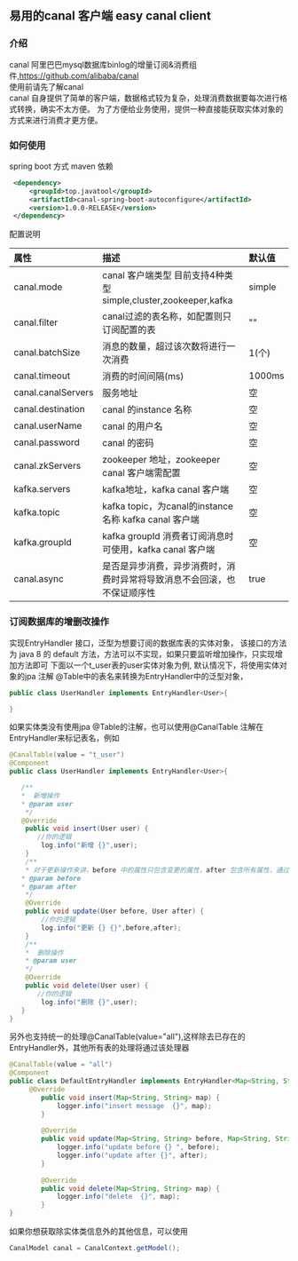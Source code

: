 ## 易用的canal 客户端 easy canal client

### 介绍
canal 阿里巴巴mysql数据库binlog的增量订阅&消费组件,https://github.com/alibaba/canal  
使用前请先了解canal  
canal 自身提供了简单的客户端，数据格式较为复杂，处理消费数据要每次进行格式转换，确实不太方便。
为了方便给业务使用，提供一种直接能获取实体对象的方式来进行消费才更方便。

### 如何使用
spring boot 方式 
maven 依赖
```xml
 <dependency>
     <groupId>top.javatool</groupId>
     <artifactId>canal-spring-boot-autoconfigure</artifactId>
     <version>1.0.0-RELEASE</version>
 </dependency>
```
配置说明

|属性|描述|默认值|
|:----    |:---------------------    |:------- |
|canal.mode |canal 客户端类型 目前支持4种类型 simple,cluster,zookeeper,kafka |simple
|canal.filter| canal过滤的表名称，如配置则只订阅配置的表|""
|canal.batchSize| 消息的数量，超过该次数将进行一次消费 |1(个)
|canal.timeout  |消费的时间间隔(ms)|1000ms
|canal.canalServers     |服务地址    |空
|canal.destination |canal 的instance 名称    |空
|canal.userName     |canal 的用户名    |空
|canal.password |canal 的密码     |空
|canal.zkServers |zookeeper 地址，zookeeper canal 客户端需配置   |空
|kafka.servers |kafka地址，kafka canal 客户端  |空
|kafka.topic |kafka topic，为canal的instance名称 kafka canal 客户端    |空
|kafka.groupId  |kafka groupId 消费者订阅消息时可使用，kafka canal 客户端 |空
|canal.async |是否是异步消费，异步消费时，消费时异常将导致消息不会回滚，也不保证顺序性 |true

### 订阅数据库的增删改操作
实现EntryHandler<T> 接口，泛型为想要订阅的数据库表的实体对象，
该接口的方法为 java 8 的 default 方法，方法可以不实现，如果只要监听增加操作，只实现增加方法即可 
下面以一个t_user表的user实体对象为例,
默认情况下，将使用实体对象的jpa 注解 @Table中的表名来转换为EntryHandler中的泛型对象，
```java
public class UserHandler implements EntryHandler<User>{

}
```
如果实体类没有使用jpa @Table的注解，也可以使用@CanalTable 注解在EntryHandler来标记表名，例如  
```java
@CanalTable(value = "t_user")
@Component
public class UserHandler implements EntryHandler<User>{

   /**
   *  新增操作
   * @param user
    */
   @Override
    public void insert(User user) {
	   //你的逻辑
        log.info("新增 {}",user);
    }
    /**
    * 对于更新操作来讲，before 中的属性只包含变更的属性，after 包含所有属性，通过对比可发现那些属性更新了
   * @param before
   * @param after
    */
    @Override
    public void update(User before, User after) {
    	//你的逻辑
        log.info("更新 {} {}",before,after);
    }
    /**
    *  删除操作
    * @param user
    */
    @Override
    public void delete(User user) {
       //你的逻辑
        log.info("删除 {}",user); 
   }
}
```
另外也支持统一的处理@CanalTable(value="all"),这样除去已存在的EntryHandler外，其他所有表的处理将通过该处理器
```java
@CanalTable(value = "all")
@Component
public class DefaultEntryHandler implements EntryHandler<Map<String, String>> {
     @Override
        public void insert(Map<String, String> map) {
            logger.info("insert message  {}", map);
        }
    
        @Override
        public void update(Map<String, String> before, Map<String, String> after) {
            logger.info("update before {} ", before);
            logger.info("update after {}", after);
        }
    
        @Override
        public void delete(Map<String, String> map) {
            logger.info("delete  {}", map);
        }
}
```
如果你想获取除实体类信息外的其他信息，可以使用
```java
CanalModel canal = CanalContext.getModel();
```
